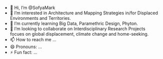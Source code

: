 - 👋 Hi, I’m @SofyaMark
- 👀 I’m interested in Architecture and Mapping Strategies in/for Displaced Environments and Territories.
- 🌱 I’m currently learning Big Data, Paramethric Design, Phyton.
- 💞️ I’m looking to collaborate on Interdisciplinary Research Projects focues on global displacement, climate change and home-seeking.
- 📫 How to reach me ...
- 😄 Pronouns: ...
- ⚡ Fun fact: ...

<!---
SofyaMark/SofyaMark is a ✨ special ✨ repository because its `README.md` (this file) appears on your GitHub profile.
You can click the Preview link to take a look at your changes.
--->
